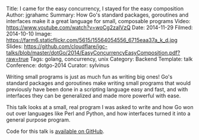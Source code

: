 Title: I came for the easy concurrency, I stayed for the easy composition
Author: jgrahamc
Summary: How Go's standard packages, goroutines and interfaces make it a great language for small, composable programs
Video: https://www.youtube.com/watch?v=woCg2zaIVzQ
Date: 2014-11-29
Filmed: 2014-10-10
Image: https://farm6.staticflickr.com/5615/15564054556_6715eaa37a_k_d.jpg
Slides: https://github.com/cloudflare/jgc-talks/blob/master/dotGo/2014/EasyConcurrencyEasyComposition.pdf?raw=true
Tags: golang, concurrency, unix
Category: Backend
Template: talk
Conference: dotgo-2014
Curator: sylvinus

Writing small programs is just as much fun as writing big ones! Go's standard packages and goroutines make writing small programs that would previously have been done in a scripting language easy and fast, and with interfaces they can be generalized and made more powerful with ease.

This talk looks at a small, real program I was asked to write and how Go won out over languages like Perl and Python, and how interfaces turned it into a general purpose program.

Code for this talk is <a href="https://github.com/cloudflare/jgc-talks/tree/master/dotGo/2014">available on GitHub</a>.